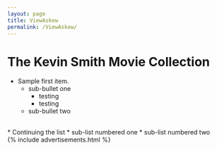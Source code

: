 ```yaml
---
layout: page
title: ViewAskew
permalink: /ViewAskew/
---
```


# The Kevin Smith Movie Collection

* Sample first item.
  * sub-bullet one
    * testing
    * testing
  * sub-bullet two
<br>
* Continuing the list
  * sub-list numbered one
  * sub-list numbered two



<br>
  {% include advertisements.html %}
  
